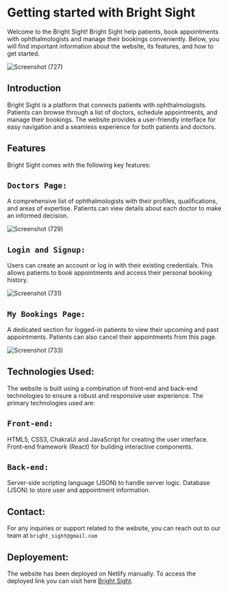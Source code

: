 # Getting started with Bright Sight

Welcome to the Bright Sight! Bright Sight help patients, book appointments with ophthalmologists and manage their bookings conveniently. Below, you will find important information about the website, its features, and how to get started.

![Screenshot (727)](https://github.com/astik0398/precious-plate-5541/assets/123920314/b4a8cb4c-dc7f-4958-8be6-e662215e7a11)


## Introduction

Bright Sight is a platform that connects patients with ophthalmologists. Patients can browse through a list of doctors, schedule appointments, and manage their bookings. The website provides a user-friendly interface for easy navigation and a seamless experience for both patients and doctors.

## Features

Bright Sight comes with the following key features:

## `Doctors Page:`
A comprehensive list of ophthalmologists with their profiles, qualifications, and areas of expertise. Patients can view details about each doctor to make an informed decision.

![Screenshot (729)](https://github.com/astik0398/precious-plate-5541/assets/123920314/b61d3ea7-9057-4886-8e36-a0dece2691b8)


## `Login and Signup:`
Users can create an account or log in with their existing credentials. This allows patients to book appointments and access their personal booking history.

![Screenshot (731)](https://github.com/astik0398/precious-plate-5541/assets/123920314/0cde383d-1789-462f-b5bb-e2a8fcc0eb3e)


## `My Bookings Page:`
A dedicated section for logged-in patients to view their upcoming and past appointments. Patients can also cancel their appointments from this page.

![Screenshot (733)](https://github.com/astik0398/precious-plate-5541/assets/123920314/a54dbf33-ea16-47f2-9882-8d6ac5c4f108)


## Technologies Used:
The website is built using a combination of front-end and back-end technologies to ensure a robust and responsive user experience. The primary technologies used are:

## `Front-end:`

HTML5, CSS3, ChakraUi and JavaScript for creating the user interface.
Front-end framework (React) for building interactive components.

## `Back-end:`

Server-side scripting language (JSON) to handle server logic.
Database (JSON) to store user and appointment information.

## Contact:

For any inquiries or support related to the website, you can reach out to our team at `bright_sight@gmail.com`

## Deployement:
The website has been deployed on Netlify manually. To access the deployed link you can visit here [Bright Sight](https://bright-sight.netlify.app/).
